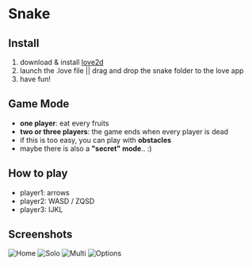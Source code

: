 # Snake

## Install
1. download & install [love2d](https://love2d.org/)
2. launch the .love file || drag and drop the snake folder to the love app
3. have fun!

## Game Mode
* **one player**: eat every fruits
* **two or three players**: the game ends when every player is dead
* if this is too easy, you can play with **obstacles**
* maybe there is also a **"secret" mode**.. :)

## How to play
* player1: arrows
* player2: WASD / ZQSD
* player3: IJKL

## Screenshots
![Home](http://arthur-moreau.net/github/hostedIMG/snake/1.png)
![Solo](http://arthur-moreau.net/github/hostedIMG/snake/2.png)
![Multi](http://arthur-moreau.net/github/hostedIMG/snake/3.png)
![Options](http://arthur-moreau.net/github/hostedIMG/snake/4.png)

